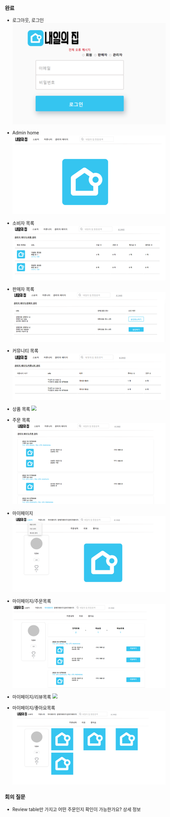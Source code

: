 

### 완료
- 로그아웃, 로그인
    <img src='img/login.PNG' />
    
- Admin home
    <img src='img/admin_home.PNG' />

- 소비자 목록
    <img src='img/소비자목록_admin.PNG' />

- 판매자 목록
    <img src='img/판매자목록_admin.PNG' />

- 커뮤니티 목록
    <img src='img/커뮤니티목록_admin.PNG' />

- 상품 목록
    <img src='img/상품목록_admin.PNG' />

- 주문 목록
    <img src='img/주문목록_admin.PNG' />

- 마이페이지
     <img src='img/mypage.PNG' />

- 마이페이지/주문목록
     <img src='img/주문목록_mypage.PNG' />

- 마이페이지/리뷰목록
     <img src='img/리뷰목록_mypage.PNG' />

- 마이페이지/좋아요목록
     <img src='img/좋아요목록_mypage.PNG' />

### 회의 질문
- Review table만 가지고 어떤 주문인지 확인이 가능한가요?
<a th:href="@{/consumer/item/{id}/info (id=${item.id})}" class="btn btn-primary" role="button">상세 정보</a>